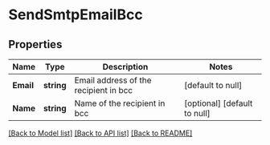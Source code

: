 # SendSmtpEmailBcc

## Properties
Name | Type | Description | Notes
------------ | ------------- | ------------- | -------------
**Email** | **string** | Email address of the recipient in bcc | [default to null]
**Name** | **string** | Name of the recipient in bcc | [optional] [default to null]

[[Back to Model list]](../README.md#documentation-for-models) [[Back to API list]](../README.md#documentation-for-api-endpoints) [[Back to README]](../README.md)


